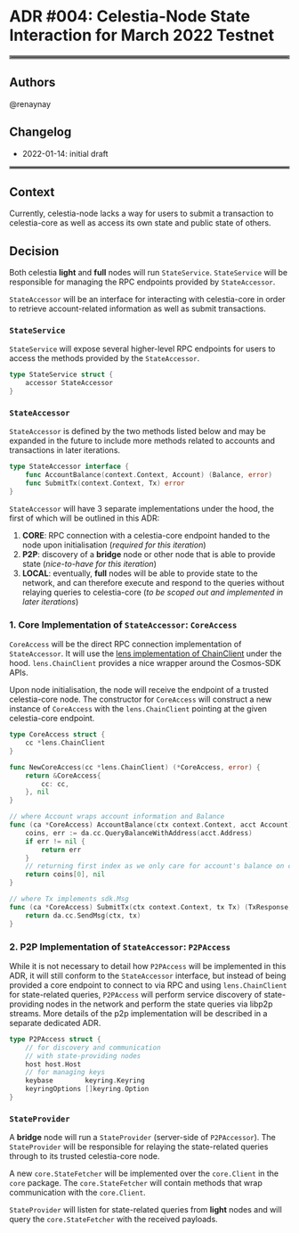 # ADR #004: Celestia-Node State Interaction for March 2022 Testnet

<hr style="border:3px solid gray"> </hr>

## Authors

@renaynay

## Changelog

* 2022-01-14: initial draft

<hr style="border:2px solid gray"> </hr>

## Context

Currently, celestia-node lacks a way for users to submit a transaction to celestia-core as well as access its own state
and public state of others.

## Decision

Both celestia **light** and **full** nodes will run `StateService`. 
`StateService` will be responsible for managing the RPC endpoints provided by `StateAccessor`.

`StateAccessor` will be an interface for interacting with celestia-core in order to retrieve account-related information
as well as submit transactions.

### `StateService`

`StateService` will expose several higher-level RPC endpoints for users to access the methods provided by the 
`StateAccessor`.

```go
type StateService struct {
    accessor StateAccessor
}
``` 

### `StateAccessor`

`StateAccessor` is defined by the two methods listed below and may be expanded in the future to include more methods 
related to accounts and transactions in later iterations.

```go
type StateAccessor interface {
    func AccountBalance(context.Context, Account) (Balance, error)
    func SubmitTx(context.Context, Tx) error
}
```

`StateAccessor` will have 3 separate implementations under the hood, the first of which will be outlined in this ADR: 
1. **CORE**: RPC connection with a celestia-core endpoint handed to the node upon initialisation
(*required for this iteration*) 
2. **P2P**: discovery of a **bridge** node or other node that is able to provide state (*nice-to-have for this iteration*)
3. **LOCAL**: eventually, **full** nodes will be able to provide state to the network, and can therefore execute and 
respond to the queries without relaying queries to celestia-core (*to be scoped out and implemented in later iterations*)

### 1. Core Implementation of `StateAccessor`: `CoreAccess`

`CoreAccess` will be the direct RPC connection implementation of `StateAccessor`. It will use the [lens implementation of ChainClient](https://github.com/strangelove-ventures/lens/blob/main/client/chain_client.go#L23)
under the hood. `lens.ChainClient` provides a nice wrapper around the Cosmos-SDK APIs. 

Upon node initialisation, the node will receive the endpoint of a trusted celestia-core node. The constructor for 
`CoreAccess` will construct a new instance of `CoreAccess` with the `lens.ChainClient` pointing at the given 
celestia-core endpoint.

```go
type CoreAccess struct {
    cc *lens.ChainClient
}

func NewCoreAccess(cc *lens.ChainClient) (*CoreAccess, error) {
	return &CoreAccess{
        cc: cc,		
    }, nil   
}

// where Account wraps account information and Balance 
func (ca *CoreAccess) AccountBalance(ctx context.Context, acct Account) (Balance, error) {
	coins, err := da.cc.QueryBalanceWithAddress(acct.Address)
	if err != nil {
		return err
    }   
    // returning first index as we only care for account's balance on celestia chain	
	return coins[0], nil 
}

// where Tx implements sdk.Msg
func (ca *CoreAccess) SubmitTx(ctx context.Context, tx Tx) (TxResponse, error) {
	return da.cc.SendMsg(ctx, tx)
}
```

### 2. P2P Implementation of `StateAccessor`: `P2PAccess`

While it is not necessary to detail how `P2PAccess` will be implemented in this ADR, it will still conform to the 
`StateAccessor` interface, but instead of being provided a core endpoint to connect to via RPC and using `lens.ChainClient`
for state-related queries, `P2PAccess` will perform service discovery of state-providing nodes in the network and perform
the state queries via libp2p streams. More details of the p2p implementation will be described in a separate dedicated ADR.

```go
type P2PAccess struct {
    // for discovery and communication
    // with state-providing nodes
    host host.Host
    // for managing keys
    keybase        keyring.Keyring
    keyringOptions []keyring.Option
}
```

### `StateProvider`

A **bridge** node will run a `StateProvider` (server-side of `P2PAccessor`). The `StateProvider` will be responsible for
relaying the state-related queries through to its trusted celestia-core node.

A new `core.StateFetcher` will be implemented over the `core.Client` in the `core` package. The `core.StateFetcher` will
contain methods that wrap communication with the `core.Client`. 

`StateProvider` will listen for state-related queries from **light** nodes and will query the `core.StateFetcher` with 
the received payloads. 
